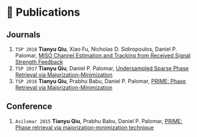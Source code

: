 # 📝 Publications

## Journals
1. ``TSP 2018`` **Tianyu Qiu**, Xiao Fu, Nicholas D. Sidiropoulos, Daniel P. Palomar, [MISO Channel Estimation and Tracking from Received Signal Strength Feedback](https://ieeexplore.ieee.org/abstract/document/8253866)
1. ``TSP 2017`` **Tianyu Qiu**, Daniel P. Palomar, [Undersampled Sparse Phase Retrieval via Majorization–Minimization](https://ieeexplore.ieee.org/abstract/document/8017486)
1. ``TSP 2016`` **Tianyu Qiu**, Prabhu Babu, Daniel P. Palomar, [PRIME: Phase Retrieval via Majorization-Minimization](https://ieeexplore.ieee.org/abstract/document/7499815)

## Conference
1. ``Asilomar 2015`` **Tianyu Qiu**, Prabhu Babu, Daniel P. Palomar, [PRIME: Phase retrieval via majorization-minimization technique](https://ieeexplore.ieee.org/abstract/document/7421435)